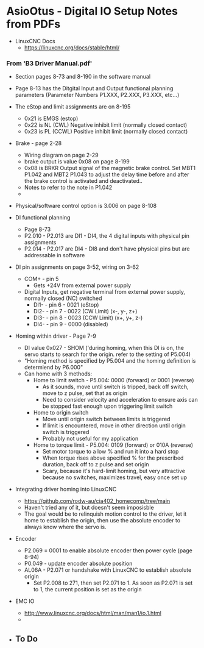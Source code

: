 # AsioOtus - Digital IO Setup Notes from PDFs

- LinuxCNC Docs
	- https://linuxcnc.org/docs/stable/html/


<h3>From 'B3 Driver Manual.pdf'</h3>

- Section pages 8-73 and 8-190 in the software manual
- Page 8-13 has the Ditgital Input and Output functional planning parameters (Parameter Numbers P1.XXX, P2.XXX, P3.XXX, etc...)
- The eStop and limit assignments are on 8-195
	- 0x21 is EMGS (estop)
	- 0x22 is NL (CWL) Negative inhibit limit (normally closed contact)
	- 0x23 is PL (CCWL) Positive inhibit limit (normally closed contact)
- Brake - page 2-28
	- Wiring diagram on page 2-29
	- brake output is value 0x08 on page 8-199
	- 0x08 is BRKR Output signal of the magnetic brake control. Set MBT1 P1.042 and MBT2 P1.043 to adjust the delay time before and after the brake control is activated and deactivated..
	- Notes to refer to the note in P1.042
	- 
- Physical/software control option is 3.006 on page 8-108
- DI functional planning
	- Page 8-73
	- P2.010 - P2.013 are DI1 - DI4, the 4 digital inputs with physical pin assignments
	- P2.014 - P2.017 are DI4 - DI8 and don't have physical pins but are addressable in software
- DI pin assignments on page 3-52, wiring on 3-62
	- COM+ - pin 5
		- Gets +24V from external power supply
	- Digital Inputs, get negative terminal from external power supply, normally closed (NC) switched
		- DI1- - pin 6 - 0021 (eStop)
		- DI2- - pin 7 - 0022 (CW Limit) (x-, y-, z+)
		- DI3- - pin 8 - 0023 (CCW Limit) (x+, y+, z-)
		- DI4- - pin 9 - 0000 (disabled)

- Homing within driver - Page 7-9
	- DI value 0x027 - SHOM ('during homing, when this DI is on, the servo starts to search for the origin. refer to the setting of P5.004)
	- "Homing method is specified by P5.004 and the homing definition is determiend by P6.000"
	- Can home with 3 methods:
		- Home to limit switch - P5.004: 0000 (forward) or 0001 (reverse)
			- As it sounds, move until switch is tripped, back off switch, move to z pulse, set that as origin
			- Need to consider velocity and acceleration to ensure axis can be stopped fast enough upon triggering limit switch
		- Home to origin switch
			- Move until origin switch between limits is triggered
			- If limit is encountered, move in other direction until origin switch is triggered
			- Probably not useful for my application
		- Home to torque limit - P5.004: 0109 (forward) or 010A (reverse)
			- Set motor torque to a low % and run it into a hard stop
			- When torque rises above specified % for the prescribed duration, back off to z pulse and set origin
			- Scary, because it's hard-limit homing, but very attractive because no switches, maximizes travel, easy once set up

- Integrating driver homing into LinuxCNC
	- https://github.com/rodw-au/cia402_homecomp/tree/main
	- Haven't tried any of it, but doesn't seem imposisble
	- The goal would be to relinquish motion control to the driver, let it home to establish the origin, then use the absolute encoder to always know where the servo is.

- Encoder
	- P2.069 = 0001 to enable absolute encoder then power cycle (page 8-94)
	- P0.049 - update encoder absolute position
	- AL06A - P2.071 or handshake with LinuxCNC to establish absolute origin
		- Set P2.008 to 271, then set P2.071 to 1. As soon as P2.071 is set to 1, the current position is set as the origin

- EMC IO
	- http://www.linuxcnc.org/docs/html/man/man1/io.1.html
	- 

- To Do
	- 